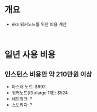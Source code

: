 # 개요
* eks 워커노드를 위한 비용 계산

<br>

# 일년 사용 비용
## 인스턴스 비용만 약 210만원 이상
* 마스터 노드: $892
* 워커노드(t3.xlarge 1개): $524 
* 네트워크: ?
* 스토리지: ?